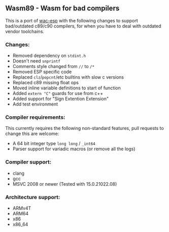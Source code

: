 ## Wasm89 - Wasm for bad compilers

This is a port of [wac-esp](https://github.com/grassel/wac-esp) with the following changes to support bad/outdated c89/c90 compilers, for when you have to deal with outdated vendor toolchains.

### Changes:
- Removed dependency on `stdint.h`
- Doesn't need `snprintf`
- Comments style changed from `//` to `/*`
- Removed ESP specific code
- Replaced `clz`/`popcnt`/etc builtins with slow c versions
- Replaced c89 missing float ops
- Moved inline variable definitions to start of function
- Added `extern "C"` guards for use from c++
- Added support for "Sign Extention Extension"
- Add test environment

### Compiler requirements:
This currently requires the following non-standard features, pull requests to change this are welcome:
- A 64 bit integer type `long long` / `_int64`
- Parser support for variadic macros (or remove all the logs)

### Compiler support:
- clang
- gcc
- MSVC 2008 or newer (Tested with 15.0.21022.08)


### Architecture support:
- ARMv4T
- ARM64
- x86
- x86_64
